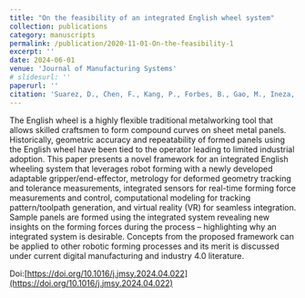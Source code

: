 ```yaml
---
title: "On the feasibility of an integrated English wheel system"
collection: publications
category: manuscripts
permalink: /publication/2020-11-01-On-the-feasibility-1
excerpt: ''
date: 2024-06-01
venue: 'Journal of Manufacturing Systems'
# slidesurl: ''
paperurl: ''
citation: 'Suarez, D., Chen, F., Kang, P., Forbes, B., Gao, M., Ineza, O., ... & Cao, J. (2024). On the feasibility of an integrated English wheel system. Journal of Manufacturing Systems, 74, 665-675.'
---
```


The English wheel is a highly flexible traditional metalworking tool that allows skilled craftsmen to form compound curves on sheet metal panels. Historically, geometric accuracy and repeatability of formed panels using the English wheel have been tied to the operator leading to limited industrial adoption. This paper presents a novel framework for an integrated English wheeling system that leverages robot forming with a newly developed adaptable gripper/end-effector, metrology for deformed geometry tracking and tolerance measurements, integrated sensors for real-time forming force measurements and control, computational modeling for tracking pattern/toolpath generation, and virtual reality (VR) for seamless integration. Sample panels are formed using the integrated system revealing new insights on the forming forces during the process – highlighting why an integrated system is desirable. Concepts from the proposed framework can be applied to other robotic forming processes and its merit is discussed under current digital manufacturing and industry 4.0 literature.

Doi:[https://doi.org/10.1016/j.jmsy.2024.04.022](https://doi.org/10.1016/j.jmsy.2024.04.022)
